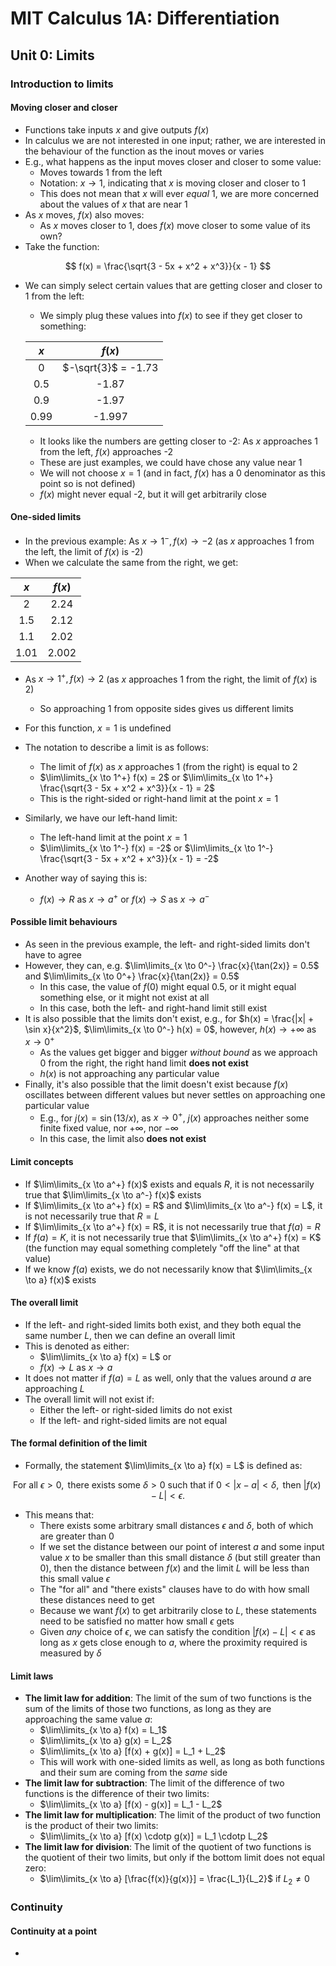 

# MIT Calculus 1A: Differentiation

## Unit 0: Limits

### Introduction to limits

#### Moving closer and closer

* Functions take inputs $x$ and give outputs $f(x)$
* In calculus we are not interested in one input; rather, we are interested in the behaviour of the function as the inout moves or varies
* E.g., what happens as the input moves closer and closer to some value:
  * Moves towards 1 from the left
  * Notation: $x \rightarrow 1$, indicating that $x$ is moving closer and closer to 1
  * This does not mean that $x$ will ever _equal_ 1, we are more concerned about the values of $x$ that are near 1
* As $x$ moves, $f(x)$ also moves:
  * As $x$ moves closer to 1, does $f(x)$ move closer to some value of its own?
* Take the function:

$$
f(x) = \frac{\sqrt{3 - 5x + x^2 + x^3}}{x - 1}
$$

* We can simply select certain values that are getting closer and closer to 1 from the left:

  * We simply plug these values into $f(x)$ to see if they get closer to something:

  | $x$  |       $f(x)$        |
  | :--: | :-----------------: |
  |  0   | $-\sqrt{3}$ = -1.73 |
  | 0.5  |        -1.87        |
  | 0.9  |        -1.97        |
  | 0.99 |       -1.997        |

  * It looks like the numbers are getting closer to -2: As $x$ approaches 1 from the left, $f(x)$ approaches -2
  * These are just examples, we could have chose any value near 1
  * We will not choose $x = 1$ (and in fact, $f(x)$ has a 0 denominator as this point so is not defined)
  * $f(x)$ might never equal -2, but it will get arbitrarily close

#### One-sided limits

* In the previous example: As $x \rightarrow 1^-, f(x) \rightarrow -2$ (as $x$ approaches 1 from the left, the limit of $f(x)$ is -2)
* When we calculate the same from the right, we get:

| $x$  | $f(x)$ |
| :--: | :----: |
|  2   |  2.24  |
| 1.5  |  2.12  |
| 1.1  |  2.02  |
| 1.01 | 2.002  |

* As $x \rightarrow 1^+, f(x) \rightarrow 2$ (as $x$ approaches 1 from the right, the limit of $f(x)$ is 2)
  * So approaching 1 from opposite sides gives us different limits
* For this function, $x = 1$ is undefined
* The notation to describe a limit is as follows:
  * The limit of $f(x)$ as $x$ approaches 1 (from the right) is equal to 2
  * $\lim\limits_{x \to 1^+} f(x) = 2$ or $\lim\limits_{x \to 1^+} \frac{\sqrt{3 - 5x + x^2 + x^3}}{x - 1} = 2$
  * This is the right-sided or right-hand limit at the point $x = 1$

* Similarly, we have our left-hand limit:
  * The left-hand limit at the point $x = 1$
  * $\lim\limits_{x \to 1^-} f(x) = -2$ or $\lim\limits_{x \to 1^-} \frac{\sqrt{3 - 5x + x^2 + x^3}}{x - 1} = -2$
* Another way of saying this is:
  * $f(x) \to R$ as $x \to a^+$ or $f(x) \to S$ as $x \to a^-$

#### Possible limit behaviours

* As seen in the previous example, the left- and right-sided limits don't have to agree
* However, they can, e.g. $\lim\limits_{x \to 0^-} \frac{x}{\tan(2x)} = 0.5$ and $\lim\limits_{x \to 0^+} \frac{x}{\tan(2x)} = 0.5$
  * In this case, the value of $f(0)$ might equal 0.5, or it might equal something else, or it might not exist at all
  * In this case, both the left- and right-hand limit still exist
* It is also possible that the limits don't exist, e.g., for $h(x) = \frac{|x| + \sin x}{x^2}$, $\lim\limits_{x \to 0^-} h(x) = 0$, however, $h(x) \to +\infty$ as $x \to 0^+$ 
  * As the values get bigger and bigger _without bound_ as we approach 0 from the right, the right hand limit **does not exist**
  * $h(x)$ is not approaching any particular value
* Finally, it's also possible that the limit doesn't exist because $f(x)$ oscillates between different values but never settles on approaching one particular value
  * E.g., for $j(x) = \sin (13 / x)$, as $x \to 0^+$, $j(x)$ approaches neither some finite fixed value, nor $+\infty$, nor $-\infty$
  * In this case, the limit also **does not exist**

#### Limit concepts

* If $\lim\limits_{x \to a^+} f(x)$ exists and equals $R$, it is not necessarily true that $\lim\limits_{x \to a^-} f(x)$ exists
* If $\lim\limits_{x \to a^+} f(x) = R$ and $\lim\limits_{x \to a^-} f(x) = L$, it is not necessarily true that $R = L$
* If $\lim\limits_{x \to a^+} f(x) = R$, it is not necessarily true that $f(a) = R$
* If $f(a) = K$, it is not necessarily true that $\lim\limits_{x \to a^+} f(x) = K$ (the function may equal something completely "off the line" at that value)
* If we know $f(a)$ exists, we do not necessarily know that $\lim\limits_{x \to a} f(x)$ exists

#### The overall limit

* If the left- and right-sided limits both exist, and they both equal the same number $L$, then we can define an overall limit
* This is denoted as either:
  * $\lim\limits_{x \to a} f(x) = L$ or
  * $f(x) \to L$ as $x \to a$
* It does not matter if $f(a) = L$ as well, only that the values around $a$ are approaching $L$
* The overall limit will not exist if: 
  * Either the left- or right-sided limits do not exist
  * If the left- and right-sided limits are not equal

#### The formal definition of the limit

* Formally, the statement $\lim\limits_{x \to a} f(x) = L$ is defined as:

$$
\textrm{For all } \epsilon > 0, \textrm{ there exists some } \delta > 0 \textrm{ such that if } 0 < |x - a| < \delta, \textrm{ then } |f(x) - L| < \epsilon.
$$

* This means that:
  * There exists some arbitrary small distances $\epsilon$ and $\delta$, both of which are greater than 0
  * If we set the distance between our point of interest $a$ and some input value $x$ to be smaller than this small distance $\delta$ (but still greater than 0), then the distance between $f(x)$ and the limit $L$ will be less than this small value $\epsilon$
  * The "for all" and "there exists" clauses have to do with how small these distances need to get
  * Because we want $f(x)$ to get arbitrarily close to $L$, these statements need to be satisfied no matter how small $\epsilon$ gets
  * Given _any_ choice of $\epsilon$, we can satisfy the condition $|f(x) - L| < \epsilon$ as long as $x$ gets close enough to $a$, where the proximity required is measured by $\delta$

#### Limit laws

* **The limit law for addition**: The limit of the sum of two functions is the sum of the limits of those two functions, as long as they are approaching the same value $a$:
  * $\lim\limits_{x \to a} f(x) = L_1$
  * $\lim\limits_{x \to a} g(x) = L_2$ 
  * $\lim\limits_{x \to a} [f(x) + g(x)] = L_1 + L_2$
  * This will work with one-sided limits as well, as long as both functions and their sum are coming from the _same_ side
* **The limit law for subtraction**: The limit of the difference of two functions is the difference of their two limits:
  * $\lim\limits_{x \to a} [f(x) - g(x)] = L_1 - L_2$
* **The limit law for multiplication**: The limit of the product of two function is the product of their two limits:
  * $\lim\limits_{x \to a} [f(x) \cdotp g(x)] = L_1 \cdotp L_2$
* **The limit law for division**: The limit of the quotient of two functions is the quotient of their two limits, but only if the bottom limit does not equal zero:
  * $\lim\limits_{x \to a} [\frac{f(x)}{g(x)}] = \frac{L_1}{L_2}$ if $L_2 \neq 0$

### Continuity

#### Continuity at a point

* 

